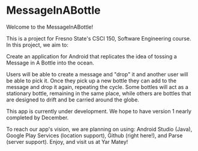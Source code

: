 # MessageInABottle

Welcome to the MessageInABottle!

This is a project for Fresno State's CSCI 150, Software Engineering course.
In this project, we aim to:

Create an application for Android that replicates the idea of tossing a Message in A Bottle into the ocean.

Users will be able to create a message and "drop" it and another user will be able to pick it.
Once they pick up a new bottle they can add to the message and drop it again, repeating the cycle.
Some bottles will act as a stationary bottle, remaining in the same place, while others are bottles that are designed to drift and be carried around the globe. 

This app is currently under development. We hope to have version 1 nearly completed by December. 

To reach our app's vision, we are planning on using:
Android Studio (Java),
Google Play Services (location support),
Github (right here!), and
Parse (server support).
Enjoy, and visit us at Yar Matey!
